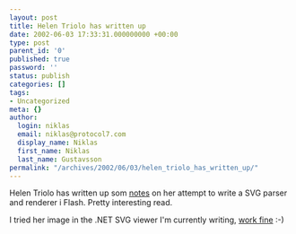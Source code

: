 ```yaml
---
layout: post
title: Helen Triolo has written up
date: 2002-06-03 17:33:31.000000000 +00:00
type: post
parent_id: '0'
published: true
password: ''
status: publish
categories: []
tags:
- Uncategorized
meta: {}
author:
  login: niklas
  email: niklas@protocol7.com
  display_name: Niklas
  first_name: Niklas
  last_name: Gustavsson
permalink: "/archives/2002/06/03/helen_triolo_has_written_up/"
---
```

Helen Triolo has written up som [notes](http://actionscript-toolbox.com/svgnotes.php) on her attempt to write a SVG parser and renderer i Flash. Pretty interesting read.

I tried her image in the .NET SVG viewer I'm currently writing, [work fine](http://www.protocol7.com/sharpvg/people.gif) :-)

